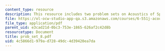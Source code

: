 ```yaml
---
content_type: resource
description: This resource includes two problem sets on Acoustics of Speech and Hearing.
file: https://ol-ocw-studio-app-qa.s3.amazonaws.com/courses/6-551j-acoustics-of-speech-and-hearing-fall-2004/4c5866d1979ad72849dc4d39420ea7da_prob_set_8.pdf
file_type: application/pdf
parent_uid: e3cad21d-0bc3-753e-1865-626af2c42d8b
resourcetype: Document
title: prob_set_8.pdf
uid: 4c5866d1-979a-d728-49dc-4d39420ea7da
---
```

